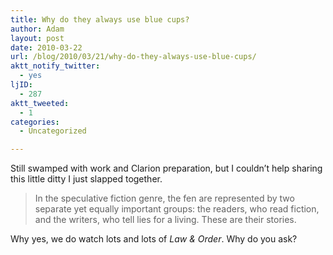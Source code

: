 ```yaml
---
title: Why do they always use blue cups?
author: Adam
layout: post
date: 2010-03-22
url: /blog/2010/03/21/why-do-they-always-use-blue-cups/
aktt_notify_twitter:
  - yes
ljID:
  - 287
aktt_tweeted:
  - 1
categories:
  - Uncategorized

---
```

Still swamped with work and Clarion preparation, but I couldn&#8217;t help sharing this little ditty I just slapped together.

> In the speculative fiction genre, the fen are represented by two separate yet equally important groups: the readers, who read fiction, and the writers, who tell lies for a living. These are their stories.

Why yes, we do watch lots and lots of _Law & Order_. Why do you ask?
